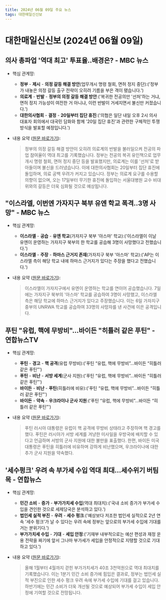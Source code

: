 ```yaml
---
title: 2024년 06월 09일 주요 뉴스
tags: 대한매일신신보
---
```


# 대한매일신신보 (2024년 06월 09일)
## 의사 총파업 '역대 최고' 투표율‥배경은? - MBC 뉴스  
  - 핵심 관계망:  
      
      * **정부** - **제시** - **의정 갈등 해결 방안**(업무개시 명령 철회, 면허 정지 중단):('정부가 내놓은 의정 갈등 출구 전략이 오히려 기름을 부은 격이 됐습니다.')  
      * **의료계** - **반발** - **정부의 의정 갈등 해결 방안**:('복귀한 전공의만 '선처'하는 거냐, 면허 정지 가능성이 여전한 거 아니냐, 이런 반발이 거세지면서 불신만 커졌습니다.')  
      * **대한의사협회** - **결정** - **20일부터 집단 휴진**:('의협은 일단 내일 오후 2시 의사 대표자 회의에서 대국민 담화와 함께 '20일 집단 휴진'과 관련한 구체적인 투쟁 방식을 발표할 예정입니다.')  
  
  - 내용 요약 ([원문 바로가기](https://news.google.com/rss/articles/CBMiRWh0dHBzOi8vaW1uZXdzLmltYmMuY29tL3JlcGxheS8yMDI0L253ZGVzay9hcnRpY2xlLzY2MDU5NjFfMzY1MTUuaHRtbNIBRWh0dHBzOi8vaW1uZXdzLmltYmMuY29tL3JlcGxheS8yMDI0L253ZGVzay9hcnRpY2xlLzY2MDU5NjFfMzY1MTYuaHRtbA?oc=5&hl=en-US&gl=US&ceid=US:en)):  
    > 정부의 의정 갈등 해결 방안이 오히려 의료계의 반발을 불러일으켜 전공의 파업 참여율이 역대 최고를 기록했습니다. 정부는 전공의 복귀 유인책으로 업무개시 명령 철회, 면허 정지 중단 등을 발표했지만, 의료계는 이를 '선처'로 받아들이며 불신을 드러냈습니다. 이에 대한의사협회는 20일부터 집단 휴진에 돌입하며, 의료 공백 우려가 커지고 있습니다. 정부는 의료계 요구를 수용할 의향이 없으며, 오는 17일부터 무기한 휴진에 돌입하는 서울대병원 교수 비대위와의 갈등은 더욱 심화될 것으로 예상됩니다.  
    

## "이스라엘, 이번엔 가자지구 북부 유엔 학교 폭격‥3명 사망" - MBC 뉴스  
  - 핵심 관계망:  
      
      * **이스라엘** - **공습** - **유엔 학교**(가자지구 북부 '아스마' 학교):('이스라엘이 이날 유엔이 운영하는 가자지구 북부의 한 학교를 공습해 3명이 사망했다고 전했습니다.')  
      * **이스라엘** - **주장** - **하마스 근거지 존재**(가자지구 북부 '아스마' 학교):('AP는 이스라엘 측이 해당 학교 내에 하마스 근거지가 있다는 주장을 했다고 전했습니다.')  
  
  - 내용 요약 ([원문 바로가기](https://news.google.com/rss/articles/CBMiQmh0dHBzOi8vaW1uZXdzLmltYmMuY29tL25ld3MvMjAyNC93b3JsZC9hcnRpY2xlLzY2MDU4NjdfMzY0NDUuaHRtbNIBQmh0dHBzOi8vaW1uZXdzLmltYmMuY29tL25ld3MvMjAyNC93b3JsZC9hcnRpY2xlLzY2MDU4NjdfMzY0NDYuaHRtbA?oc=5&hl=en-US&gl=US&ceid=US:en)):  
    > 이스라엘이 가자지구에서 유엔이 운영하는 학교를 연이어 공습했습니다. 7일에는 가자지구 북부의 '아스마' 학교를 공습하여 3명이 사망했고, 이스라엘 측은 해당 학교에 하마스 근거지가 있다고 주장했습니다. 이는 6일 가자지구 중부의 UNRWA 학교를 공습하여 33명의 사망자를 낸 사건에 이은 공격입니다.  
    

## 푸틴 "유럽, 핵에 무방비"…바이든 "히틀러 같은 푸틴" - 연합뉴스TV  
  - 핵심 관계망:  
      
      * **푸틴** - **경고** - **핵 공격**(유럽 무방비):('푸틴 “유럽, 핵에 무방비”…바이든 “히틀러 같은 푸틴”')  
      * **푸틴** - **비난** - **서방 세계**(군사 지원):('푸틴 “유럽, 핵에 무방비”…바이든 “히틀러 같은 푸틴”')  
      * **바이든** - **비난** - **푸틴**(히틀러에 비유):('푸틴 “유럽, 핵에 무방비”…바이든 “히틀러 같은 푸틴”')  
      * **바이든** - **약속** - **우크라이나 군사 지원**:('푸틴 “유럽, 핵에 무방비”…바이든 “히틀러 같은 푸틴”')  
  
  - 내용 요약 ([원문 바로가기](https://news.google.com/rss/articles/CBMiOGh0dHBzOi8vd3d3LnlvbmhhcG5ld3N0di5jby5rci9uZXdzL01ZSDIwMjQwNjA4MDA3MTAwMDMy0gEA?oc=5&hl=en-US&gl=US&ceid=US:en)):  
    > 푸틴 러시아 대통령은 유럽이 핵 공격에 무방비 상태라고 주장하며 핵 경고를 했다. 푸틴은 러시아가 서방 세계를 겨냥한 미사일을 우방국에 배치할 수 있다고 언급하며 서방의 군사 지원에 대한 불만을 표출했다. 한편, 바이든 미국 대통령은 푸틴을 히틀러에 비유하며 강하게 비난했으며, 우크라이나에 대한 추가 군사 지원을 약속했다.  
    

## '세수펑크' 우려 속 부가세 수입 역대 최대…세수위기 버팀목 - 연합뉴스  
  - 핵심 관계망:  
      
      * **민간 소비** - **증가** - **부가가치세 수입**(역대 최대치):('국내 소비 증가가 부가세 수입을 견인한 것으로 세제당국은 분석하고 있다.')  
      * **법인세 실적 부진** - **우려** - **세수 펑크**:('예상보다 저조한 법인세 실적으로 2년 연속 '세수 펑크'가 날 수 있다는 우려 속에 정부는 앞으로의 부가세 수입에 기대를 거는 분위기다.')  
      * **부가가치세 수입** - **기대** - **세입 안정**:('기재부 내부적으로는 예산 편성과 재정 운용 전략을 짜기에 앞서 그나마 부가세가 세입을 안정적으로 지탱할 것으로 기대하고 있다.')  
  
  - 내용 요약 ([원문 바로가기](https://news.google.com/rss/articles/CBMiL2h0dHBzOi8vd3d3LnluYS5jby5rci92aWV3L0FLUjIwMjQwNjA4MDI3NjAwMDAy0gEA?oc=5&hl=en-US&gl=US&ceid=US:en)):  
    > 올해 1월부터 4월까지 걷힌 부가가치세가 40조 3천억원으로 역대 최대치를 기록했습니다. 이는 1분기 민간 소비 증가에 힘입은 결과로, 정부는 법인세 실적 부진으로 인한 세수 펑크 우려 속에 부가세 수입에 기대를 걸고 있습니다. 하반기에는 민간 소비가 더욱 개선될 것으로 예상되어 부가세 수입이 세입 안정에 기여할 것으로 전망됩니다.  
    